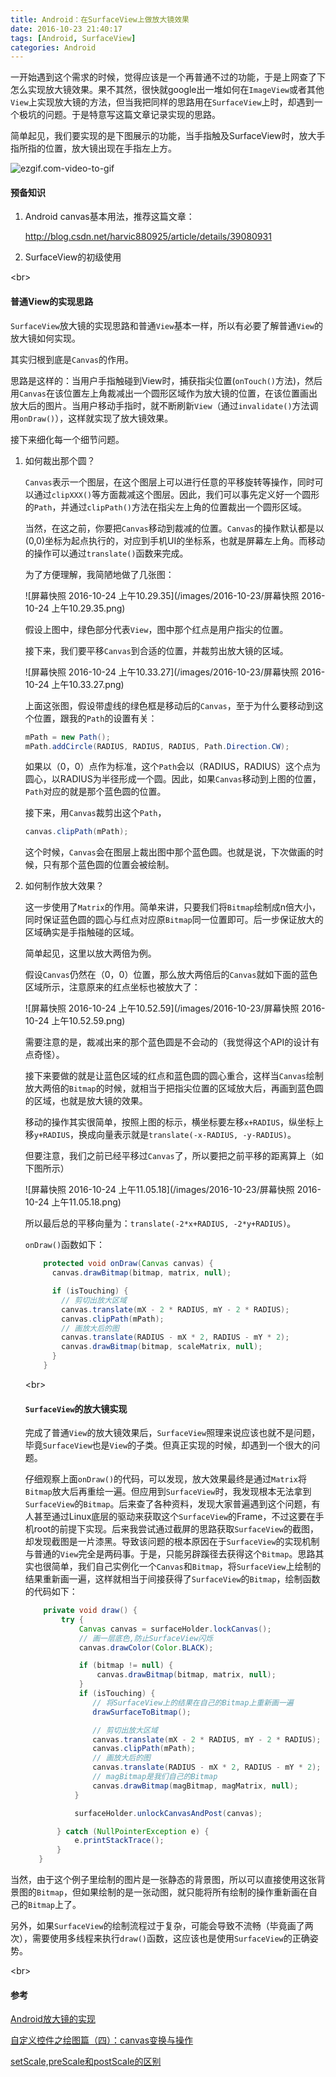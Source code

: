 ```yaml
---
title: Android：在SurfaceView上做放大镜效果
date: 2016-10-23 21:40:17
tags: [Android, SurfaceView]
categories: Android
---
```


一开始遇到这个需求的时候，觉得应该是一个再普通不过的功能，于是上网查了下怎么实现放大镜效果。果不其然，很快就google出一堆如何在`ImageView`或者其他`View`上实现放大镜的方法，但当我把同样的思路用在`SurfaceView`上时，却遇到一个极坑的问题。于是特意写这篇文章记录实现的思路。

简单起见，我们要实现的是下图展示的功能，当手指触及SurfaceView时，放大手指所指的位置，放大镜出现在手指左上方。

  ![ezgif.com-video-to-gif](/images/2016-10-23/ezgif.com-video-to-gif.gif)

#### 预备知识

1. Android canvas基本用法，推荐这篇文章：

   http://blog.csdn.net/harvic880925/article/details/39080931

2. SurfaceView的初级使用

<!--more-->

<br\>

#### 普通View的实现思路

`SurfaceView`放大镜的实现思路和普通`View`基本一样，所以有必要了解普通`View`的放大镜如何实现。

其实归根到底是`Canvas`的作用。

思路是这样的：当用户手指触碰到View时，捕获指尖位置(`onTouch()`方法)，然后用`Canvas`在该位置左上角裁减出一个圆形区域作为放大镜的位置，在该位置画出放大后的图片。当用户移动手指时，就不断刷新`View`（通过`invalidate()`方法调用`onDraw()`），这样就实现了放大镜效果。

接下来细化每一个细节问题。

1. 如何裁出那个圆？

   `Canvas`表示一个图层，在这个图层上可以进行任意的平移旋转等操作，同时可以通过`clipXXX()`等方面裁减这个图层。因此，我们可以事先定义好一个圆形的`Path`，并通过`clipPath()`方法在指尖左上角的位置裁出一个圆形区域。

   当然，在这之前，你要把`Canvas`移动到裁减的位置。`Canvas`的操作默认都是以(0,0)坐标为起点执行的，对应到手机UI的坐标系，也就是屏幕左上角。而移动的操作可以通过`translate()`函数来完成。

   为了方便理解，我简陋地做了几张图：

    ![屏幕快照 2016-10-24 上午10.29.35](/images/2016-10-23/屏幕快照 2016-10-24 上午10.29.35.png)

   假设上图中，绿色部分代表`View`，图中那个红点是用户指尖的位置。

   接下来，我们要平移`Canvas`到合适的位置，并裁剪出放大镜的区域。

      ![屏幕快照 2016-10-24 上午10.33.27](/images/2016-10-23/屏幕快照 2016-10-24 上午10.33.27.png)

   上面这张图，假设带虚线的绿色框是移动后的`Canvas`，至于为什么要移动到这个位置，跟我的`Path`的设置有关：

   ```java
   mPath = new Path();
   mPath.addCircle(RADIUS, RADIUS, RADIUS, Path.Direction.CW);
   ```

   如果以（0，0）点作为标准，这个`Path`会以（RADIUS，RADIUS）这个点为圆心，以RADIUS为半径形成一个圆。因此，如果`Canvas`移动到上图的位置，`Path`对应的就是那个蓝色圆的位置。

   接下来，用`Canvas`裁剪出这个`Path`，

   ```java
   canvas.clipPath(mPath);
   ```

   这个时候，`Canvas`会在图层上裁出图中那个蓝色圆。也就是说，下次做画的时候，只有那个蓝色圆的位置会被绘制。

2. 如何制作放大效果？

   这一步使用了`Matrix`的作用。简单来讲，只要我们将`Bitmap`绘制成n倍大小，同时保证蓝色圆的圆心与红点对应原`Bitmap`同一位置即可。后一步保证放大的区域确实是手指触碰的区域。

   简单起见，这里以放大两倍为例。

   假设`Canvas`仍然在（0，0）位置，那么放大两倍后的`Canvas`就如下面的蓝色区域所示，注意原来的红点坐标也被放大了：

     ![屏幕快照 2016-10-24 上午10.52.59](/images/2016-10-23/屏幕快照 2016-10-24 上午10.52.59.png)

   需要注意的是，裁减出来的那个蓝色圆是不会动的（我觉得这个API的设计有点奇怪）。

   接下来要做的就是让蓝色区域的红点和蓝色圆的圆心重合，这样当`Canvas`绘制放大两倍的`Bitmap`的时候，就相当于把指尖位置的区域放大后，再画到蓝色圆的区域，也就是放大镜的效果。

   移动的操作其实很简单，按照上图的标示，横坐标要左移`x+RADIUS`，纵坐标上移`y+RADIUS`，换成向量表示就是`translate(-x-RADIUS, -y-RADIUS)`。

   但要注意，我们之前已经平移过`Canvas`了，所以要把之前平移的距离算上（如下图所示）

    ![屏幕快照 2016-10-24 上午11.05.18](/images/2016-10-23/屏幕快照 2016-10-24 上午11.05.18.png)

   所以最后总的平移向量为：`translate(-2*x+RADIUS, -2*y+RADIUS)`。

   `onDraw()`函数如下：

   ```java
       protected void onDraw(Canvas canvas) {
         canvas.drawBitmap(bitmap, matrix, null);

         if (isTouching) {
           // 剪切出放大区域
           canvas.translate(mX - 2 * RADIUS, mY - 2 * RADIUS);
           canvas.clipPath(mPath);
           // 画放大后的图
           canvas.translate(RADIUS - mX * 2, RADIUS - mY * 2);
           canvas.drawBitmap(bitmap, scaleMatrix, null);
         }
       }
   ```

   <br\>

   #### `SurfaceView`的放大镜实现

   完成了普通`View`的放大镜效果后，`SurfaceView`照理来说应该也就不是问题，毕竟`SurfaceView`也是`View`的子类。但真正实现的时候，却遇到一个很大的问题。

   仔细观察上面`onDraw()`的代码，可以发现，放大效果最终是通过`Matrix`将`Bitmap`放大后再重绘一遍。但应用到`SurfaceView`时，我发现根本无法拿到`SurfaceView`的`Bitmap`。后来查了各种资料，发现大家普遍遇到这个问题，有人甚至通过Linux底层的驱动来获取这个`SurfaceView`的Frame，不过这要在手机root的前提下实现。后来我尝试通过截屏的思路获取`SurfaceView`的截图，却发现截图是一片漆黑。导致该问题的根本原因在于`SurfaceView`的实现机制与普通的`View`完全是两码事。于是，只能另辟蹊径去获得这个`Bitmap`。思路其实也很简单，我们自己实例化一个`Canvas`和`Bitmap`，将`SurfaceView`上绘制的结果重新画一遍，这样就相当于间接获得了`SurfaceView`的`Bitmap`，绘制函数的代码如下：

   ```java
       private void draw() {
           try {
               Canvas canvas = surfaceHolder.lockCanvas();
               // 画一层底色,防止SurfaceView闪烁
               canvas.drawColor(Color.BLACK);

               if (bitmap != null) {
                   canvas.drawBitmap(bitmap, matrix, null);
               }
               if (isTouching) {
                  // 将SurfaceView上的结果在自己的Bitmap上重新画一遍
                  drawSurfaceToBitmap();

                  // 剪切出放大区域
                  canvas.translate(mX - 2 * RADIUS, mY - 2 * RADIUS);
                  canvas.clipPath(mPath);
                  // 画放大后的图
                  canvas.translate(RADIUS - mX * 2, RADIUS - mY * 2);
                  // magBitmap是我们自己的Bitmap
                  canvas.drawBitmap(magBitmap, magMatrix, null);
              }

              surfaceHolder.unlockCanvasAndPost(canvas);

          } catch (NullPointerException e) {
              e.printStackTrace();
          }
      }
   ```


当然，由于这个例子里绘制的图片是一张静态的背景图，所以可以直接使用这张背景图的`Bitmap`，但如果绘制的是一张动图，就只能将所有绘制的操作重新画在自己的`Bitmap`上了。

   另外，如果`SurfaceView`的绘制流程过于复杂，可能会导致不流畅（毕竟画了两次），需要使用多线程来执行`draw()`函数，这应该也是使用`SurfaceView`的正确姿势。


<br\>

#### 参考

[Android放大镜的实现](http://chroya.iteye.com/blog/924577)

[自定义控件之绘图篇（四）：canvas变换与操作](http://blog.csdn.net/harvic880925/article/details/39080931)

[setScale,preScale和postScale的区别](http://www.eoeandroid.com/blog-659748-5465.html)